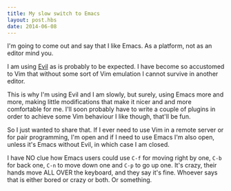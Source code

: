```yaml
---
title: My slow switch to Emacs
layout: post.hbs
date: 2014-06-08
---
```


I'm going to come out and say that I like Emacs.  As a platform, not as an
editor mind you.

I am using [Evil][evil] as is probably to be expected.  I have become so
accustomed to Vim that without some sort of Vim emulation I cannot survive in
another editor.

[evil]: http://www.emacswiki.org/emacs/Evil

This is why I'm using Evil and I am slowly, but surely, using Emacs more and
more, making little modifications that make it nicer and and more comfortable
for me.  I'll soon probably have to write a couple of plugins in order to
achieve some Vim behaviour I like though, that'll be fun.

So I just wanted to share that. If I ever need to use Vim in a remote server or
for pair programming, I'm open and if I need to use Emacs I'm also open, unless
it's Emacs without Evil, in which case I am closed.

I have NO clue how Emacs users could use `C-f` for moving right by one, `C-b`
for back one, `C-n` to move down one and `C-p` to go up one.  It's crazy, their
hands move ALL OVER the keyboard, and they say it's fine.  Whoever says that is
either bored or crazy or both.  Or something.
